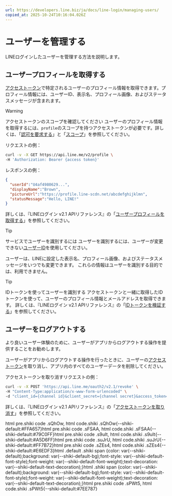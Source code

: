 ```yaml
---
url: https://developers.line.biz/ja/docs/line-login/managing-users/
copied_at: 2025-10-24T10:16:04.026Z
---
```

# ユーザーを管理する

LINEログインしたユーザーを管理する方法を説明します。

## ユーザープロフィールを取得する

[アクセストークン](https://developers.line.biz/ja/docs/line-login/managing-access-tokens/)で特定されるユーザーのプロフィール情報を取得できます。プロフィール情報には、ユーザーID、表示名、プロフィール画像、およびステータスメッセージが含まれます。

> [!WARNING]
> アクセストークンのスコープを確認してください
> ユーザーのプロフィール情報を取得するには、`profile`のスコープを持つアクセストークンが必要です。詳しくは、「[認可を要求する](https://developers.line.biz/ja/docs/line-login/integrate-line-login/#making-an-authorization-request)」と「[スコープ](https://developers.line.biz/ja/docs/line-login/integrate-line-login/#scopes)」を参照してください。

リクエストの例：

```sh
curl -v -X GET https://api.line.me/v2/profile \
-H 'Authorization: Bearer {access token}'
```

レスポンスの例：

```json
{
  "userId":"U4af4980629...",
  "displayName":"Brown",
  "pictureUrl":"https://profile.line-scdn.net/abcdefghijklmn",
  "statusMessage":"Hello, LINE!"
}
```

詳しくは、『LINEログイン v2.1 APIリファレンス』の「[ユーザープロフィールを取得する](https://developers.line.biz/ja/reference/line-login/#get-user-profile)」を参照してください。

> [!TIP]
> サービスでユーザーを識別するには
> ユーザーを識別するには、ユーザーが変更できない[ユーザーID](https://developers.line.biz/ja/glossary/#user-id)を使用してください。
> 
> ユーザーは、LINEに設定した表示名、プロフィール画像、およびステータスメッセージをいつでも変更できます。 これらの情報はユーザーを識別する目的では、利用できません。

> [!TIP]
> IDトークンを使ってユーザーを識別する
> アクセストークンと一緒に取得したIDトークンを使って、ユーザーのプロフィール情報とメールアドレスを取得できます。 詳しくは、『LINEログイン v2.1 APIリファレンス』の「[IDトークンを検証する](https://developers.line.biz/ja/reference/line-login/#verify-id-token)」を参照してください。

## ユーザーをログアウトする

より良いユーザー体験のために、ユーザーがアプリからログアウトする操作を提供することをお勧めします。

ユーザーがアプリからログアウトする操作を行ったときに、ユーザーの[アクセストークン](https://developers.line.biz/ja/docs/line-login/managing-access-tokens/)を取り消し、アプリ内のすべてのユーザーデータを削除してください。

アクセストークンを取り消すリクエストの例：

```sh
curl -v -X POST 'https://api.line.me/oauth2/v2.1/revoke' \
-H "Content-Type:application/x-www-form-urlencoded" \
-d "client_id={channel id}&client_secret={channel secret}&access_token={access token}"
```

詳しくは、『LINEログイン v2.1 APIリファレンス』の「[アクセストークンを取り消す](https://developers.line.biz/ja/reference/line-login/#revoke-access-token)」を参照してください。

html pre.shiki code .sQhOw, html code.shiki .sQhOw{--shiki-default:#FFA657}html pre.shiki code .sFSAA, html code.shiki .sFSAA{--shiki-default:#79C0FF}html pre.shiki code .s9uIt, html code.shiki .s9uIt{--shiki-default:#A5D6FF}html pre.shiki code .suJrU, html code.shiki .suJrU{--shiki-default:#FF7B72}html pre.shiki code .sZEs4, html code.shiki .sZEs4{--shiki-default:#E6EDF3}html .default .shiki span {color: var(--shiki-default);background: var(--shiki-default-bg);font-style: var(--shiki-default-font-style);font-weight: var(--shiki-default-font-weight);text-decoration: var(--shiki-default-text-decoration);}html .shiki span {color: var(--shiki-default);background: var(--shiki-default-bg);font-style: var(--shiki-default-font-style);font-weight: var(--shiki-default-font-weight);text-decoration: var(--shiki-default-text-decoration);}html pre.shiki code .sPWt5, html code.shiki .sPWt5{--shiki-default:#7EE787}